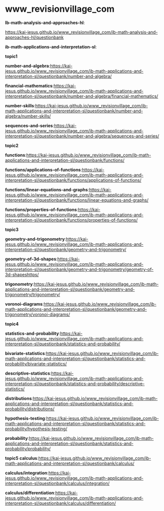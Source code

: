 # www_revisionvillage_com
**Ib-math-analysis-and-approaches-hl**:

https://kai-jesus.github.io/www_revisionvillage_com/ib-math-analysis-and-approaches-hl/questionbank

**ib-math-applications-and-interpretation-sl**:

**topic1**

**number-and-algebra**:https://kai-jesus.github.io/www_revisionvillage_com/ib-math-applications-and-interpretation-sl/questionbank/number-and-algebra/

**financial-mathematics**:https://kai-jesus.github.io/www_revisionvillage_com/ib-math-applications-and-interpretation-sl/questionbank/number-and-algebra/financial-mathematics/

**number-skills**:https://kai-jesus.github.io/www_revisionvillage_com/ib-math-applications-and-interpretation-sl/questionbank/number-and-algebra/number-skills/

**sequences-and-series**:https://kai-jesus.github.io/www_revisionvillage_com/ib-math-applications-and-interpretation-sl/questionbank/number-and-algebra/sequences-and-series/

**topic2**

**functions**:https://kai-jesus.github.io/www_revisionvillage_com/ib-math-applications-and-interpretation-sl/questionbank/functions/

**functions/applications-of-functions**:https://kai-jesus.github.io/www_revisionvillage_com/ib-math-applications-and-interpretation-sl/questionbank/functions/applications-of-functions/

**functions/linear-equations-and-graphs**:https://kai-jesus.github.io/www_revisionvillage_com/ib-math-applications-and-interpretation-sl/questionbank/functions/linear-equations-and-graphs/

**functions/properties-of-functions**:https://kai-jesus.github.io/www_revisionvillage_com/ib-math-applications-and-interpretation-sl/questionbank/functions/properties-of-functions/

**topic3**

**geometry-and-trigonometry**:https://kai-jesus.github.io/www_revisionvillage_com/ib-math-applications-and-interpretation-sl/questionbank/geometry-and-trigonometry/

**geometry-of-3d-shapes**:https://kai-jesus.github.io/www_revisionvillage_com/ib-math-applications-and-interpretation-sl/questionbank/geometry-and-trigonometry/geometry-of-3d-shapeshttps/

**trigonometry**:https://kai-jesus.github.io/www_revisionvillage_com/ib-math-applications-and-interpretation-sl/questionbank/geometry-and-trigonometry/trigonometry/

**voronoi-diagrams**:https://kai-jesus.github.io/www_revisionvillage_com/ib-math-applications-and-interpretation-sl/questionbank/geometry-and-trigonometry/voronoi-diagrams/

**topic4**

**statistics-and-probability**:https://kai-jesus.github.io/www_revisionvillage_com/ib-math-applications-and-interpretation-sl/questionbank/statistics-and-probability/

**bivariate-statistics**:https://kai-jesus.github.io/www_revisionvillage_com/ib-math-applications-and-interpretation-sl/questionbank/statistics-and-probability/bivariate-statistics/

**descriptive-statistics**:https://kai-jesus.github.io/www_revisionvillage_com/ib-math-applications-and-interpretation-sl/questionbank/statistics-and-probability/descriptive-statistics/

**distributions**:https://kai-jesus.github.io/www_revisionvillage_com/ib-math-applications-and-interpretation-sl/questionbank/statistics-and-probability/distributions/

**hypothesis-testing**:https://kai-jesus.github.io/www_revisionvillage_com/ib-math-applications-and-interpretation-sl/questionbank/statistics-and-probability/hypothesis-testing/

**probability**:https://kai-jesus.github.io/www_revisionvillage_com/ib-math-applications-and-interpretation-sl/questionbank/statistics-and-probability/probability/

**topic5**
**calculus**:https://kai-jesus.github.io/www_revisionvillage_com/ib-math-applications-and-interpretation-sl/questionbank/calculus/

**calculus/integration**:https://kai-jesus.github.io/www_revisionvillage_com/ib-math-applications-and-interpretation-sl/questionbank/calculus/integration/

**calculus/differentiation**:https://kai-jesus.github.io/www_revisionvillage_com/ib-math-applications-and-interpretation-sl/questionbank/calculus/differentiation/

